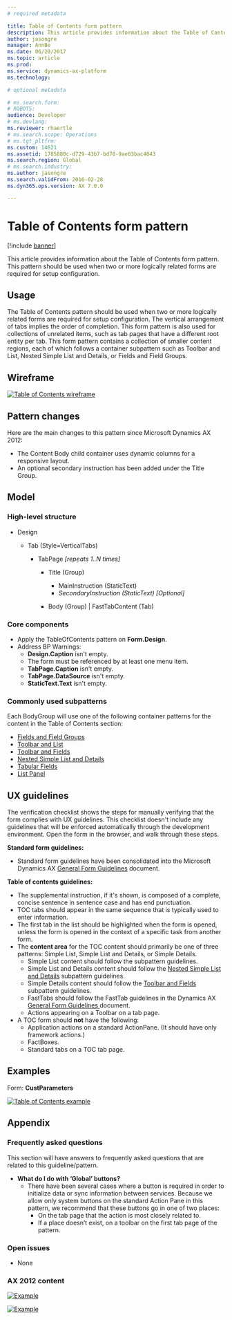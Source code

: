 ```yaml
---
# required metadata

title: Table of Contents form pattern
description: This article provides information about the Table of Contents form pattern. This pattern should be used when two or more logically related forms are required for setup configuration. 
author: jasongre
manager: AnnBe
ms.date: 06/20/2017
ms.topic: article
ms.prod: 
ms.service: dynamics-ax-platform
ms.technology: 

# optional metadata

# ms.search.form: 
# ROBOTS: 
audience: Developer
# ms.devlang: 
ms.reviewer: rhaertle
# ms.search.scope: Operations
# ms.tgt_pltfrm: 
ms.custom: 14621
ms.assetid: 1785880c-d729-43b7-bd78-9ae03bac4043
ms.search.region: Global
# ms.search.industry: 
ms.author: jasongre
ms.search.validFrom: 2016-02-28
ms.dyn365.ops.version: AX 7.0.0

---
```


# Table of Contents form pattern

[!include [banner](../includes/banner.md)]

This article provides information about the Table of Contents form pattern. This pattern should be used when two or more logically related forms are required for setup configuration. 

Usage
-----

The Table of Contents pattern should be used when two or more logically related forms are required for setup configuration. The vertical arrangement of tabs implies the order of completion. This form pattern is also used for collections of unrelated items, such as tab pages that have a different root entity per tab. This form pattern contains a collection of smaller content regions, each of which follows a container subpattern such as Toolbar and List, Nested Simple List and Details, or Fields and Field Groups.

## Wireframe

[![Table of Contents wireframe](./media/toc1.png)](./media/toc1.png)

## Pattern changes
Here are the main changes to this pattern since Microsoft Dynamics AX 2012:

-   The Content Body child container uses dynamic columns for a responsive layout.
-   An optional secondary instruction has been added under the Title Group.

## Model
### High-level structure

- Design

    - Tab (Style=VerticalTabs)

        - TabPage *\[repeats 1..N times\]*

            - Title (Group)

                - MainInstruction (StaticText)
                - *SecondaryInstruction (StaticText) \[Optional\]*

            - Body (Group) | FastTabContent (Tab)

### Core components

-   Apply the TableOfContents pattern on **Form.Design**.
-   Address BP Warnings:
    -   **Design.Caption** isn't empty.
    -   The form must be referenced by at least one menu item.
    -   **TabPage.Caption** isn't empty.
    -   **TabPage.DataSource** isn't empty.
    -   **StaticText.Text** isn't empty.

### Commonly used subpatterns

Each BodyGroup will use one of the following container patterns for the content in the Table of Contents section:

-   [Fields and Field Groups](fields-field-groups-subpattern.md)
-   [Toolbar and List](toolbar-list-subpattern.md)
-   [Toolbar and Fields](toolbar-fields-subpattern.md)
-   [Nested Simple List and Details](nested-simple-list-details-subpattern.md)
-   [Tabular Fields](tabular-fields-subpattern.md)
-   [List Panel](list-panel-subpattern.md)

## UX guidelines
The verification checklist shows the steps for manually verifying that the form complies with UX guidelines. This checklist doesn't include any guidelines that will be enforced automatically through the development environment. Open the form in the browser, and walk through these steps. 

**Standard form guidelines:**

-   Standard form guidelines have been consolidated into the Microsoft Dynamics AX [General Form Guidelines](general-form-guidelines.md) document.

**Table of contents guidelines:**

-   The supplemental instruction, if it's shown, is composed of a complete, concise sentence in sentence case and has end punctuation.
-   TOC tabs should appear in the same sequence that is typically used to enter information.
-   The first tab in the list should be highlighted when the form is opened, unless the form is opened in the context of a specific task from another form.
-   The **content area** for the TOC content should primarily be one of three patterns: Simple List, Simple List and Details, or Simple Details.
    -   Simple List content should follow the subpattern guidelines.
    -   Simple List and Details content should follow the [Nested Simple List and Details](nested-simple-list-details-subpattern.md) subpattern guidelines.
    -   Simple Details content should follow the [Toolbar and Fields](toolbar-fields-subpattern.md) subpattern guidelines.
    -   FastTabs should follow the FastTab guidelines in the Dynamics AX [General Form Guidelines ](general-form-guidelines.md) document.
    -   Actions appearing on a Toolbar on a tab page.
-   A TOC form should **not** have the following:
    -   Application actions on a standard ActionPane. (It should have only framework actions.)
    -   FactBoxes.
    -   Standard tabs on a TOC tab page.

## Examples
Form: **CustParameters** 

[![Table of Contents example](./media/toc2.png)](./media/toc2.png)

## Appendix
### Frequently asked questions

This section will have answers to frequently asked questions that are related to this guideline/pattern.

-   **What do I do with ‘Global’ buttons?**
    -   There have been several cases where a button is required in order to initialize data or sync information between services. Because we allow only system buttons on the standard Action Pane in this pattern, we recommend that these buttons go in one of two places:
        -   On the tab page that the action is most closely related to.
        -   If a place doesn’t exist, on a toolbar on the first tab page of the pattern.

### Open issues

-   None

### AX 2012 content

[![Example](./media/toc3.png)](./media/toc3.png)

[![Example](./media/toc4.png)](./media/toc4.png)
